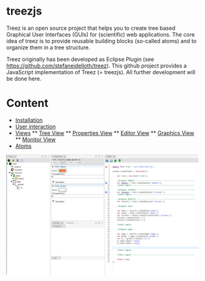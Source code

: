 # treezjs
Treez is an open source project that helps you to create tree based Graphical User Interfaces (GUIs) for (scientific) web applications. The core idea of treez is to provide reusable building blocks (so-called atoms) and to organize them in a tree structure.

Treez originally has been developed as Eclipse Plugin (see https://github.com/stefaneidelloth/treez). This github project provides  a JavaScript implementation of Treez (= treezjs). All further development will be done here. 

# Content

* [Installation](doc/installation.md)
* [User interaction](doc/userInteraction.md)
* [Views](doc/views.md)
** [Tree View](./views/treeView.md)
** [Properties View](./views/propertiesView.md)
** [Editor View](./views/editorView.md)
** [Graphics View](./views/graphicsView.md)
** [Monitor View](./views/monitorView.md)
* [Atoms](doc/atoms.md)

![Screenshot](https://raw.githubusercontent.com/stefaneidelloth/treezjs/master/doc/images/treezjs.png)
